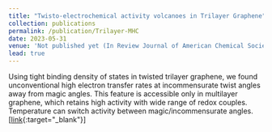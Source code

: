 ```yaml
---
title: "Twisto-electrochemical activity volcanoes in Trilayer Graphene"
collection: publications
permalink: /publication/Trilayer-MHC
date: 2023-05-31
venue: 'Not published yet (In Review Journal of American Chemical Society)'
lead: true
---
```

Using tight binding density of states in twisted trilayer graphene, we found unconventional high electron transfer rates at incommensurate twist angles away from magic angles. This feature is accessible only in multilayer graphene, which retains high activity with wide range of redox couples. Temperature can switch activity between magic/incommensurate angles. \[[link](https://arxiv.org/abs/2306.00028){:target="_blank"}\]
